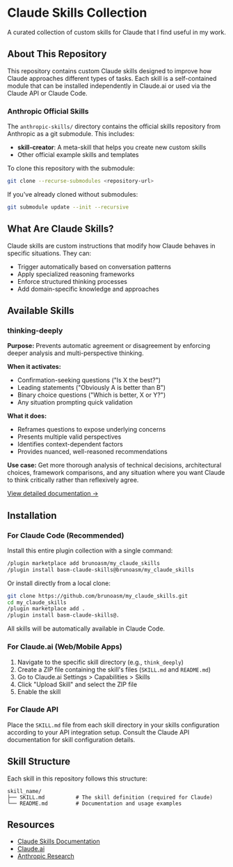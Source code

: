 # Claude Skills Collection

A curated collection of custom skills for Claude that I find useful in my work. 

## About This Repository

This repository contains custom Claude skills designed to improve how Claude approaches different types of tasks. Each skill is a self-contained module that can be installed independently in Claude.ai or used via the Claude API or Claude Code.

### Anthropic Official Skills

The `anthropic-skills/` directory contains the official skills repository from Anthropic as a git submodule. This includes:
- **skill-creator**: A meta-skill that helps you create new custom skills
- Other official example skills and templates

To clone this repository with the submodule:
```bash
git clone --recurse-submodules <repository-url>
```

If you've already cloned without submodules:
```bash
git submodule update --init --recursive
```

## What Are Claude Skills?

Claude skills are custom instructions that modify how Claude behaves in specific situations. They can:
- Trigger automatically based on conversation patterns
- Apply specialized reasoning frameworks
- Enforce structured thinking processes
- Add domain-specific knowledge and approaches

## Available Skills

### thinking-deeply

**Purpose:** Prevents automatic agreement or disagreement by enforcing deeper analysis and multi-perspective thinking.

**When it activates:**
- Confirmation-seeking questions ("Is X the best?")
- Leading statements ("Obviously A is better than B")
- Binary choice questions ("Which is better, X or Y?")
- Any situation prompting quick validation

**What it does:**
- Reframes questions to expose underlying concerns
- Presents multiple valid perspectives
- Identifies context-dependent factors
- Provides nuanced, well-reasoned recommendations

**Use case:** Get more thorough analysis of technical decisions, architectural choices, framework comparisons, and any situation where you want Claude to think critically rather than reflexively agree.

[View detailed documentation →](./think_deeply/README.md)

## Installation

### For Claude Code (Recommended)

Install this entire plugin collection with a single command:

```bash
/plugin marketplace add brunoasm/my_claude_skills
/plugin install basm-claude-skills@brunoasm/my_claude_skills
```

Or install directly from a local clone:

```bash
git clone https://github.com/brunoasm/my_claude_skills.git
cd my_claude_skills
/plugin marketplace add .
/plugin install basm-claude-skills@.
```

All skills will be automatically available in Claude Code.

### For Claude.ai (Web/Mobile Apps)

1. Navigate to the specific skill directory (e.g., `think_deeply`)
2. Create a ZIP file containing the skill's files (`SKILL.md` and `README.md`)
3. Go to Claude.ai Settings > Capabilities > Skills
4. Click "Upload Skill" and select the ZIP file
5. Enable the skill

### For Claude API

Place the `SKILL.md` file from each skill directory in your skills configuration according to your API integration setup. Consult the Claude API documentation for skill configuration details.

## Skill Structure

Each skill in this repository follows this structure:

```
skill_name/
├── SKILL.md          # The skill definition (required for Claude)
└── README.md         # Documentation and usage examples
```

## Resources

- [Claude Skills Documentation](https://support.claude.com/en/articles/12512198-how-to-create-custom-skills)
- [Claude.ai](https://claude.ai)
- [Anthropic Research](https://www.anthropic.com/research)
